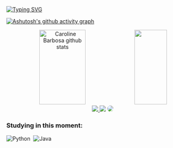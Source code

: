 
[![Typing SVG](https://readme-typing-svg.herokuapp.com/?color=D8BFD8&size=35&center=true&vCenter=true&width=1000&lines=Be+Welcome!+:%29)](https://git.io/typing-svg)

[![Ashutosh's github activity graph](https://github-readme-activity-graph.cyclic.app/graph?username=raiaiaia&bg_color=0d1117&color=D8BFD8&line=D8BFD8&point=D8BFD8&area=true&hide_border=true)](https://github.com/ashutosh00710/github-readme-activity-graph)

<div align="center">  
  <img width="49%" height="195px" src="https://github-readme-stats.vercel.app/api?username=raiaiaia&show_icons=true&count_private=true&hide_border=true&title_color=D8BFD8&icon_color=D8BFD8&text_color=D8BFD8&bg_color=0d1117" alt="Caroline Barbosa github stats" /> 
  <img width="41%" height="195px" src="https://github-readme-stats.vercel.app/api/top-langs/?username=raiaiaia&layout=compact&hide_border=true&title_color=D8BFD8&text_color=D8BFD8&bg_color=0d1117" />
</div>

<div align="center"> 
<a href="https://instagram.com/raiaiaia_" target="_blank"><img src="https://img.shields.io/badge/-Instagram-%23E4405F?style=for-the-badge&logo=instagram&logoColor=white"</a>
<a href = "mailto:cmp.1a.danielly.rayanne.macedo.lima@ccc.ufcg.edu.br"> <img src="https://img.shields.io/badge/-Gmail-%23333?style=for-the-badge&logo=gmail&logoColor=white" target="_blank"></a>
<a href="https://www.linkedin.com/in/macedo-rayanne/" target="_blank"><img src="https://img.shields.io/badge/-LinkedIn-%230077B5?style=for-the-badge&logo=linkedin&logoColor=white" style="border-radius: 30px" target="_blank"></a> 
 </div>

### Studying in this moment:
![Python](https://img.shields.io/badge/python-3670A0?style=for-the-badge&logo=python&logoColor=ffdd54)&nbsp;
![Java](https://img.shields.io/badge/java-%23ED8B00.svg?style=for-the-badge&logo=java&logoColor=white)&nbsp;
